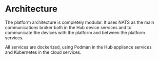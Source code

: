 # Architecture

The platform architecture is completely modular. It uses NATS as the main communications broker both in the Hub device services and to communicate the devices with the platform and between the platform services.

All services are dockerized, using Podman in the Hub appliance services and Kubernetes in the cloud services.
